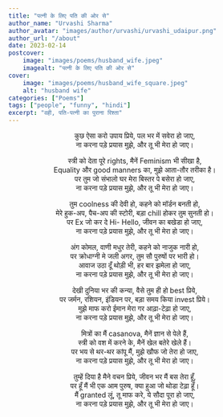 ```yaml
---
title: "पत्नी के लिए पति की ओर से"
author_name: "Urvashi Sharma"
author_avatar: "images/author/urvashi/urvashi_udaipur.png"
author_url: "/about"
date: 2023-02-14
postcover:
    image: "images/poems/husband_wife.jpeg"
    imagealt: "पत्नी के लिए पति की ओर से"
cover:
    image: "images/poems/husband_wife_square.jpeg"
    alt: "husband wife"
categories: ["Poems"]
tags: ["people", "funny", "hindi"]
excerpt: "वही, पति-पत्नी का पुराना रिश्ता"
---
```

<center>

कुछ ऐसा करो उपाय प्रिये, पल भर में सवेरा हो जाए,<br>
ना करना पड़े प्रयास मुझे, और तू भी मेरा हो जाए।

स्त्री को देता पूरे rights, मैनें Feminism भी सीखा है,<br>
Equality और good manners का, मुझे आता-तौर तरीका है।<br> 
पर तुम जो संभालो घर मेरा बिस्तर पे बसेरा हो जाए,<br>
ना करना पड़े प्रयास मुझे, और तू भी मेरा हो जाए।

तुम coolness की देवी हो, कहने को मॉर्डन बनती हो,<br>
मेरे हुक-अप, पैच-अप की स्टोरी, बड़ा chill होकर तुम सुनती हो।<br>
पर Ex जो कर दे Hi- Hello, जीवन का बखेडा हो जाए,<br>
ना करना पड़े प्रयास मुझे, और तू भी मेरा हो जाए।

अंग कोमल, वाणी मधुर तेरी, कहने को नाजुक नारी हो,<br>
पर क्रोधाग्नी मे जली अगर, तुम सौ पुरुषों पर भारी हो।<br>
आवाज उठा दूँ थोड़ी भी, हर बार झमेला हो जाए,<br> 
ना करना पड़े प्रयास मुझे, और तू भी मेरा हो जाए।

देखी दुनिया भर की कन्या, वैसे तुम ही हो best प्रिये,<br>
पर जर्मन, रशियन, इंडियन पर, बड़ा समय किया invest प्रिये।<br>
मुझे माफ करो ईमान मेरा गर आढ़ा-टेढ़ा हो जाए,<br> 
ना करना पड़े प्रयास मुझे, और तू भी मेरा हो जाए।

मित्रों का मैं casanova, मैनें ज्ञान से पेले हैं,<br> 
स्त्री को वश में करने के, मैनें खेल बतेरे खेले हैं।<br> 
पर भय से थर-थर कांपू मैं, मुझे खौफ जो तेरा हो जाए,<br> 
ना करना पड़े प्रयास मुझे, और तू भी मेरा हो जाए। 

तुम्हें दिया है मैने वचन प्रिये, जीवन भर मैं बस तेरा हूँ,<br> 
पर हूँ मैं भी एक आम पुरुष, क्या हुआ जो थोडा टेढ़ा हूँ।<br> 
मैं granted लूं, तू माफ करे, ये सौदा पूरा हो जाए,<br> 
ना करना पड़े प्रयास मुझे, और तू भी मेरा हो जाए।


</center>